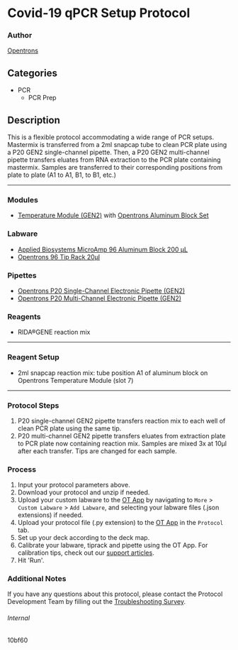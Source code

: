 # Covid-19 qPCR Setup Protocol

### Author
[Opentrons](https://opentrons.com/)

## Categories
* PCR
	* PCR Prep

## Description
This is a flexible protocol accommodating a wide range of PCR setups. Mastermix is transferred from a 2ml snapcap tube to clean PCR plate using a P20 GEN2 single-channel pipette. Then, a P20 GEN2 multi-channel pipette transfers eluates from RNA extraction to the PCR plate containing mastermix. Samples are transferred to their corresponding positions from plate to plate (A1 to A1, B1, to B1, etc.)

---

### Modules
* [Temperature Module (GEN2)](https://shop.opentrons.com/collections/hardware-modules/products/tempdeck) with [Opentrons Aluminum Block Set](https://shop.opentrons.com/collections/hardware-modules/products/aluminum-block-set)

### Labware
* [Applied Biosystems MicroAmp 96 Aluminum Block 200 µL](https://www.thermofisher.com/order/catalog/product/N8010560#/N8010560)
* [Opentrons 96 Tip Rack 20µl](https://shop.opentrons.com/collections/opentrons-tips/products/opentrons-10ul-tips)

### Pipettes
* [Opentrons P20 Single-Channel Electronic Pipette (GEN2)](https://shop.opentrons.com/collections/ot-2-pipettes/products/single-channel-electronic-pipette)
* [Opentrons P20 Multi-Channel Electronic Pipette (GEN2)](https://shop.opentrons.com/collections/ot-2-pipettes/products/8-channel-electronic-pipette)

### Reagents
* RIDA®GENE reaction mix

---

### Reagent Setup
* 2ml snapcap reaction mix: tube position A1 of aluminum block on Opentrons Temperature Module (slot 7)

---

### Protocol Steps
1. P20 single-channel GEN2 pipette transfers reaction mix to each well of clean PCR plate using the same tip.
2. P20 multi-channel GEN2 pipette transfers eluates from extraction plate to PCR plate now containing reaction mix. Samples are mixed 3x at 10µl after each transfer. Tips are changed for each sample.

### Process
1. Input your protocol parameters above.
2. Download your protocol and unzip if needed.
3. Upload your custom labware to the [OT App](https://opentrons.com/ot-app) by navigating to `More` > `Custom Labware` > `Add Labware`, and selecting your labware files (.json extensions) if needed.
4. Upload your protocol file (.py extension) to the [OT App](https://opentrons.com/ot-app) in the `Protocol` tab.
5. Set up your deck according to the deck map.
6. Calibrate your labware, tiprack and pipette using the OT App. For calibration tips, check out our [support articles](https://support.opentrons.com/en/collections/1559720-guide-for-getting-started-with-the-ot-2).
7. Hit 'Run'.

### Additional Notes
If you have any questions about this protocol, please contact the Protocol Development Team by filling out the [Troubleshooting Survey](https://protocol-troubleshooting.paperform.co/).

###### Internal
10bf60
